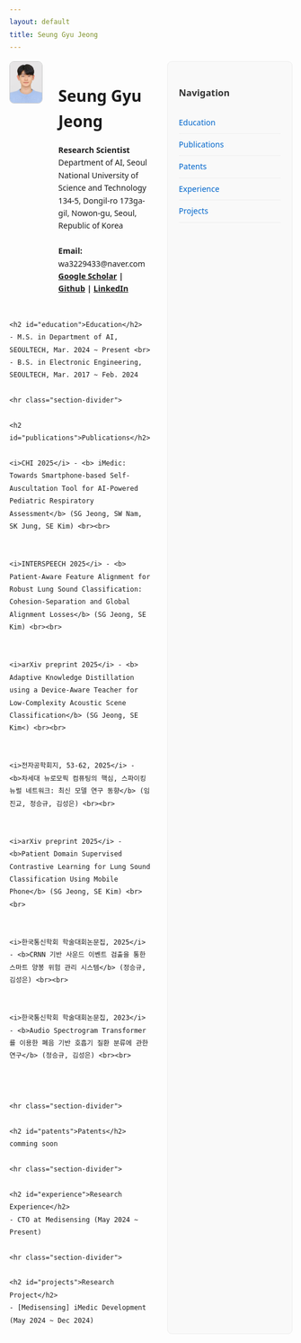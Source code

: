 ```yaml
---
layout: default
title: Seung Gyu Jeong
---
```


<style>
body {
  font-family: 'Segoe UI', Tahoma, Geneva, Verdana, sans-serif;
  line-height: 1.6;
}
h2 {
  margin-top: 60px;
  margin-bottom: 30px;
  font-size: 1.8em;
  color: #333;
}
.section-divider {
  border: none;
  height: 2px;
  background-color: #ddd;
  margin: 50px 0;
}
.nav-link {
  display: block;
  padding: 8px 0;
  text-decoration: none;
  color: #0066cc;
  border-bottom: 1px solid #eee;
}
.nav-link:hover {
  color: #004499;
  background-color: #f5f5f5;
  padding-left: 10px;
}
</style>

<div style="display: flex; gap: 30px;">
  <!-- Main Content -->
  <div style="flex: 1;">
    <div style="display: flex; align-items: flex-start; margin-bottom: 40px;">
      <div style="margin-right: 30px;">
                <img src="/jeongseunggyu.jpg" alt="Seung Gyu Jeong" width="160" style="border-radius: 8px; border: 1px solid #ccc;">
      </div>
      <div>
        <h1>Seung Gyu Jeong</h1>
        <b>Research Scientist</b><br>
        Department of AI, Seoul National University of Science and Technology<br>
        134-5, Dongil-ro 173ga-gil, Nowon-gu, Seoul, Republic of Korea<br>
        <br>
        <b>Email:</b> wa3229433@naver.com<br>
        <b>
          <a href="https://scholar.google.com/citations?user=BqS-vtAAAAAJ&hl=ko" target="_blank">Google Scholar</a> |
          <a href="https://github.com/wa976" target="_blank">Github</a> |
          <a href="https://www.linkedin.com/in/seung-gyu-jeong-wa9433/" target="_blank">LinkedIn</a>
        </b>
      </div>
    </div>

    <h2 id="education">Education</h2>
    - M.S. in Department of AI, SEOULTECH, Mar. 2024 ~ Present <br>
    - B.S. in Electronic Engineering, SEOULTECH, Mar. 2017 ~ Feb. 2024

    <hr class="section-divider">
    
    <h2 id="publications">Publications</h2>

    <i>CHI 2025</i> - <b> iMedic: Towards Smartphone-based Self-Auscultation Tool for AI-Powered Pediatric Respiratory Assessment</b> (SG Jeong, SW Nam, SK Jung, SE Kim) <br><br>
      
      
    <i>INTERSPEECH 2025</i> - <b> Patient-Aware Feature Alignment for Robust Lung Sound Classification: Cohesion-Separation and Global Alignment Losses</b> (SG Jeong, SE Kim) <br><br>

      
    <i>arXiv preprint 2025</i> - <b> Adaptive Knowledge Distillation using a Device-Aware Teacher for Low-Complexity Acoustic Scene Classification</b> (SG Jeong, SE Kim<) <br><br>

      
    <i>전자공학회지, 53-62, 2025</i> - <b>차세대 뉴로모픽 컴퓨팅의 핵심, 스파이킹 뉴럴 네트워크: 최신 모델 연구 동향</b> (임진교, 정승규, 김성은) <br><br>


    <i>arXiv preprint 2025</i> - <b>Patient Domain Supervised Contrastive Learning for Lung Sound Classification Using Mobile Phone</b> (SG Jeong, SE Kim) <br><br>

      
    <i>한국통신학회 학술대회논문집, 2025</i> - <b>CRNN 기반 사운드 이벤트 검출을 통한 스마트 양봉 위험 관리 시스템</b> (정승규, 김성은) <br><br>

      
    <i>한국통신학회 학술대회논문집, 2023</i> - <b>Audio Spectrogram Transformer 를 이용한 폐음 기반 호흡기 질환 분류에 관한 연구</b> (정승규, 김성은) <br><br>



    <hr class="section-divider">
    
    <h2 id="patents">Patents</h2>
    comming soon

    <hr class="section-divider">
    
    <h2 id="experience">Research Experience</h2>
    - CTO at Medisensing (May 2024 ~ Present)

    <hr class="section-divider">
    
    <h2 id="projects">Research Project</h2>
    - [Medisensing] iMedic Development (May 2024 ~ Dec 2024)
  </div>

  <!-- Right Navigation -->
  <div style="width: 200px; position: sticky; top: 20px; padding: 20px; background-color: #f9f9f9; border-radius: 8px; border: 1px solid #eee;">
    <h3 style="margin-bottom: 20px; color: #333;">Navigation</h3>
    <div style="list-style: none; padding: 0;">
      <a href="#education" class="nav-link">Education</a>
      <a href="#publications" class="nav-link">Publications</a>
      <a href="#patents" class="nav-link">Patents</a>
      <a href="#experience" class="nav-link">Experience</a>
      <a href="#projects" class="nav-link">Projects</a>
    </div>
  </div>
</div>
